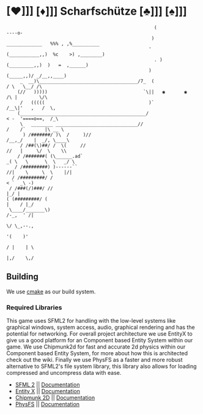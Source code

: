 # [♥]]] [♦]]] Scharfschütze [♣]]] [♠]]]
```
                                                      (                               ----o-   
                                                     )               _____________   %%% , ,%__________
                                                    '               (___________,,)  %c    >) ,________)
                                                      . )              (_________,,)  )   =  ,______)
                                                    )                      (_____,,)/ _/__,,____)
     _  __)\____________________________________/7_  (                         / \   \__/ /\
    (//   )))))                                   `\||   ◉       ◉            /\ |        \/\
     /   (((((                                      )`                       /__\|'   ,   /  \,
    (______________________________________________/                        < -  '====o==,  /_\
     \   ________ ______________________________//                         /    /`       |\ __ \
      ) /#######/ )\  /     )//                                           /__,_/    |  _/, \____\
     / /##(\)##/ /  \(     //                                                //   |     \/  \    \\
    / /#######( (\______.ad`                                               _( \   \      \  \   _/ \
   / /#########) )------``                                                   //|    \     \  \    |/|
  / /#########/ /                                                                    < `  _\ -)
 / /###(/)###/ //                                                                      |_/ |
( (#########/ (                                                                     |    / |_/
 \____/_______\)                                                                  /-_,  ' /|
                                                                                     \/ \_,--.,
                                                                                   '(    )'
                                                                                  / |    | \
                                                                                  |,/    \,/ 
```
## Building
We use [cmake](https://www.cs.swarthmore.edu/~adanner/tips/cmake.php) as our build system.

### Required Libraries
This game uses SFML2 for handling with the low-level systems like graphical windows, system access, audio, graphical rendering and has the potential for networking. For overall project architecture we use EntityX to give us a good platform for an Component based Entity System within our game. We use Chipmunk2d for fast and accurate 2d physics within our Component based Entity System, for more about how this is architected check out the wiki. Finally we use PhysFS as a faster and more robust alternative to SFML2's file system library, this library also allows for loading compressed and uncompress data with ease.


* [SFML 2](https://github.com/SFML/SFML) || [Documentation](https://www.sfml-dev.org/documentation/2.4.2/)
* [Entity X](https://github.com/alecthomas/entityx) || [Documentation](https://github.com/alecthomas/entityx/blob/master/README.md)
* [Chipmunk 2D](https://chipmunk-physics.net) || [Documentation](https://chipmunk-physics.net/release/ChipmunkLatest-API-Reference/)
* [PhysFS](https://icculus.org/physfs/) || [Documentation](https://icculus.org/physfs/docs/html/)
